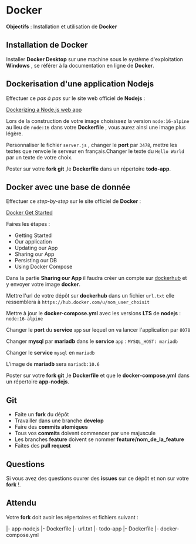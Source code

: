 # Docker

**Objectifs** : Installation et utilisation de **Docker** 

## Installation de Docker

Installer **Docker Desktop** sur une machine sous le système d'exploitation **Windows** , se référer à la documentation en ligne de **Docker**.

## Dockerisation d'une application Nodejs

Effectuer ce *pas à pas* sur le site web officiel de **Nodejs** :

[Dockerizing a Node.js web app](https://nodejs.org/en/docs/guides/nodejs-docker-webapp/)

Lors de la construction de votre image choisissez la version `node:16-alpine` au lieu de `node:16` dans votre **Dockerfile** , vous aurez ainsi une image plus légère.

Personnaliser le fichier `server.js` , changer le **port** par `3478`, mettre les textes que renvoie le serveur en français.Changer le texte du `Hello World` par un texte de votre choix.

Poster sur votre **fork git** ,le **Dockerfile** dans un répertoire **todo-app**. 

## Docker avec une base de donnée

Effectuer ce *step-by-step* sur le site officiel de **Docker** :

[Docker Get Started](https://docs.docker.com/get-started/)

Faires les étapes :

- Getting Started
- Our application
- Updating our App
- Sharing our App
- Persisting our DB
- Using Docker Compose

Dans la partie **Sharing our App** il faudra créer un compte sur [dockerhub](https://hub.docker.com) et y envoyer votre image **docker**.

Mettre l'url de votre dépôt sur **dockerhub** dans un fichier `url.txt` elle ressemblera à `https://hub.docker.com/u/nom_user_choisit`

Mettre à jour le **docker-compose.yml** avec les versions **LTS** de **nodejs** : `node:16-alpine`

Changer le **port** du **service** `app` sur lequel on va lancer l'application par `8078`

Changer **mysql** par **mariadb** dans le **service** `app` : `MYSQL_HOST: mariadb` 

Changer le **service** `mysql` en `mariadb`

L'image de **mariadb** sera `mariadb:10.6`

Poster sur votre **fork git** ,le **Dockerfile** et que le **docker-compose.yml** dans un répertoire **app-nodejs**.

## Git

- Faite un **fork** du dépôt 
- Travailler dans une branche **develop**
- Faire des **commits atomiques**
- Tous vos **commits** doivent commencer par une majuscule
- Les branches **feature** doivent se nommer **feature/nom_de_la_feature**
- Faites des **pull request**

## Questions

Si vous avez des questions ouvrer des **issues** sur ce dépôt et non sur votre **fork** !.

## Attendu

Votre **fork** doit avoir les répertoires et fichiers suivant :

|- app-nodejs
      |- Dockerfile
|- url.txt
|- todo-app
      |- Dockerfile
      |- docker-compose.yml
